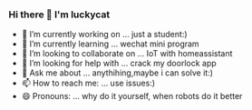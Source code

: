 ### Hi there 👋 I'm luckycat

<!--
**luckycatioi/luckycatioi** is a ✨ _special_ ✨ repository because its `README.md` (this file) appears on your GitHub profile.

Here are some ideas to get you started:
-->
- 🔭 I’m currently working on ... just a student:)
- 🌱 I’m currently learning ... wechat mini program
- 👯 I’m looking to collaborate on ... IoT with homeassistant
- 🤔 I’m looking for help with ... crack my doorlock app 
- 💬 Ask me about ... anythihing,maybe i can solve it:)
- 📫 How to reach me: ... use issues:)
- 😄 Pronouns: ... why do it yourself, when robots do it better
